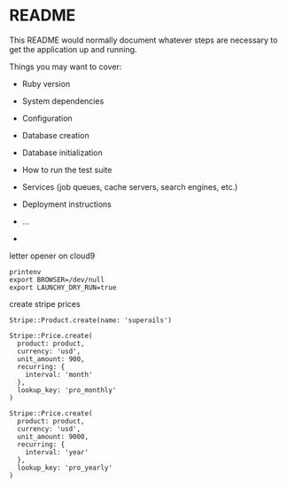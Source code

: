# README

This README would normally document whatever steps are necessary to get the
application up and running.

Things you may want to cover:

* Ruby version

* System dependencies

* Configuration

* Database creation

* Database initialization

* How to run the test suite

* Services (job queues, cache servers, search engines, etc.)

* Deployment instructions

* ...
* 

letter opener on cloud9
```
printenv
export BROWSER=/dev/null
export LAUNCHY_DRY_RUN=true
```

create stripe prices
```
Stripe::Product.create(name: 'superails')

Stripe::Price.create(
  product: product,
  currency: 'usd',
  unit_amount: 900,
  recurring: {
    interval: 'month'
  },
  lookup_key: 'pro_monthly'
)

Stripe::Price.create(
  product: product,
  currency: 'usd',
  unit_amount: 9000,
  recurring: {
    interval: 'year'
  },
  lookup_key: 'pro_yearly'
)
```